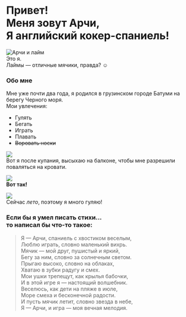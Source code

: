 # Привет!<br>Меня зовут Арчи,<br> Я английский кокер-спаниель!<br>
![Арчи и лайм](https://imgur.com/vGOB0eZ 'Арчи и лайм')<br>
Это я.<br>Лаймы — отличные мячики, правда? ☺

### Обо мне
Мне уже почти два года, я родился в грузинском городе Батуми на берегу Черного моря.<br>
Мои увлечения:
- Гулять
- Бегать
- Играть
- Плавать
- ~~Воровать носки~~
  
<img src=https://imgur.com/p4yKDUh><br>
Вот я после купания, высыхаю на балконе, чтобы мне разрешили поваляться на кровати.<br>

<img src=https://imgur.com/rse2aYM><br>
**Вот так!**

<img src=https://imgur.com/0PcfHt3><br>
Сейчас *лето*, поэтому я много гуляю!

### Если бы я умел писать стихи...<br>то написал бы что-то такое:
>Я — Арчи, спаниель с хвостиком веселым,<br>Люблю играть, словно маленький вихрь.<br>Мячик — мой друг, пушистый и яркий,<br>Бегу за ним, словно за солнечным светом.<br>Прыгаю высоко, словно на облаках,<br>Хватаю в зубки радугу и смех.<br>Мои ушки трепещут, как крылья бабочки,<br>И в этой игре я — настоящий волшебник.<br>Веселюсь, как дети на пляже в июле,<br>Море смеха и бесконечной радости.<br>И пусть мячик летит, словно звезда в небе,<br>Я — Арчи, и игра — моя вечная мелодия.
